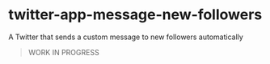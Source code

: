 # twitter-app-message-new-followers
A Twitter that sends a custom message to new followers automatically

> WORK IN PROGRESS
